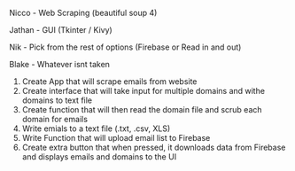 Nicco - Web Scraping (beautiful soup 4)

Jathan - GUI (Tkinter / Kivy)

Nik - Pick from the rest of options (Firebase or Read in and out)

Blake - Whatever isnt taken


1. Create App that will scrape emails from website
2. Create interface that will take input for multiple domains and withe domains to text file
3. Create function that will then read the domain file and scrub each domain for emails
4. Write emials to a text file (.txt, .csv, XLS)
5. Write Function that will upload email list to Firebase
6. Create extra button that when pressed, it downloads data from Firebase and displays emails and domains to the UI
